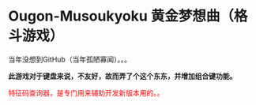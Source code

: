 # Ougon-Musoukyoku 黄金梦想曲（格斗游戏）

<p>当年没想到GitHub（当年孤陋寡闻）。。。</p>
<strong>此游戏对于键盘来说，不友好，故而弄了个这个东东，并增加组合键功能。</strong>

<font color=red>特征码查询器，是专门用来辅助开发新版本用的。。</font>
